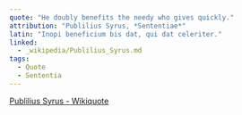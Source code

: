 ```yaml
---
quote: "He doubly benefits the needy who gives quickly."
attribution: "Publilius Syrus, *Sententiae*"
latin: "Inopi beneficium bis dat, qui dat celeriter."
linked:
  - _wikipedia/Publilius_Syrus.md
tags:
  - Quote
  - Sententia
---
```

[Publilius Syrus - Wikiquote](https://en.wikiquote.org/wiki/Publilius_Syrus)

